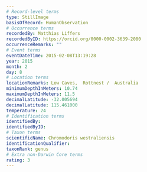 ```yaml
---
# Record-level terms
type: StillImage
basisOfRecord: HumanObservation
# Occurrence terms
recordedBy: Matthias Liffers
recordedByID: https://orcid.org/0000-0002-3639-2080
occurrenceRemarks: ""
# Event terms
eventDateTime: 2015-02-08T13:19:28
year: 2015
month: 2
day: 8
# Location terms
locationRemarks: Low Caves,  Rottnest /  Australia
minimumDepthInMeters: 10.74
maximumDepthInMeters: 11.5
decimalLatitude: -32.005694
decimalLatitude: 115.461000
temperature: 24
# Identification terms
identifiedBy: 
identifiedByID: 
# Taxon terms
scientificName: Chromodoris westraliensis
identificationQualifier: 
taxonRank: genus
# Extra non-Darwin Core terms
rating: 3
---
```

